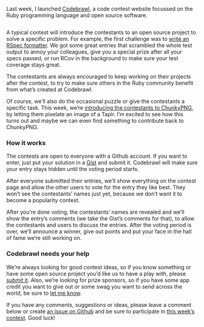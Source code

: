 <p>Last week, I launched <a href="http://codebrawl.com">Codebrawl</a>, a code contest website focussed on the Ruby programming language and open source software.</p>
<p><a href="http://codebrawl.com"><img src="http://jeffkreeftmeijer.com/images/codebrawl.png" alt=""></a></p>
<p>A typical contest will introduce the contestants to an open source project to solve a specific problem. For example, the first challenge was to <a href="http://codebrawl.com/contests/rspec-formatters">write an RSpec formatter</a>. We got some great entries that scrambled the whole test output to annoy your colleagues, give you a special prize after all your specs passed, or run RCov in the background to make sure your test coverage stays great.</p>
<p>The contestants are always encouraged to keep working on their projects after the contest, to try to make sure others in the Ruby community benefit from what&#8217;s created at Codebrawl.</p>
<p>Of course, we&#8217;ll also do the occasional puzzle or give the contestants a specific task. This week, we&#8217;re <a href="http://codebrawl.com/contests/pixelizing-images-with-chunkypng">introducing the contestants to ChunkyPNG</a>, by letting them pixelate an image of a Tapir. I&#8217;m excited to see how this turns out and maybe we can even find something to contribute back to ChunkyPNG.</p>
<h3>How it works</h3>
<p>The contests are open to everyone with a Github account. If you want to enter, just put your solution in a <a href="https://gist.github.com">Gist</a> and submit it. Codebrawl will make sure your entry stays hidden until the voting period starts.</p>
<p>After everyone submitted their entries, we&#8217;ll show everything on the contest page and allow the other users to vote for the entry they like best. They won&#8217;t see the contestants&#8217; names just yet, because we don&#8217;t want it to become a popularity contest.</p>
<p>After you&#8217;re done voting, the contestants&#8217; names are revealed and we&#8217;ll show the entry&#8217;s comments (we take the Gist&#8217;s comments for that), to allow the contestants and users to discuss the entries. After the voting period is over, we&#8217;ll announce a winner, give out points and put your face in the hall of fame we&#8217;re still working on.</p>
<h3>Codebrawl needs your help</h3>
<p>We&#8217;re always looking for good contest ideas, so if you know something or have some open source project you&#8217;d like us to have a play with, please <a href="http://codebrawl.com/submissions/new">submit it</a>. Also, we&#8217;re looking for prize sponsors, so if you have some app credit you want to give out or some swag you want to send across the world, be sure to <a href="jeffkreeftmeijer.com/contact">let me know</a>.</p>
<p>If you have any comments, suggestions or ideas, please leave a comment below or create <a href="https://github.com/codebrawl/codebrawl/issues">an issue on Github</a> and be sure to participate in <a href="http://codebrawl.com/contests/pixelizing-images-with-chunkypng">this week&#8217;s contest</a>. Good luck!</p>